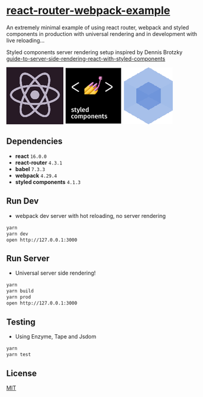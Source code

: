 # [react-router-webpack-example](https://github.com/StevenIseki/react-router-webpack-example)

An extremely minimal example of using react router, webpack and styled components in production with universal rendering and in development with live reloading...

Styled components server rendering setup inspired by Dennis Brotzky [guide-to-server-side-rendering-react-with-styled-components](https://medium.com/styled-components/the-simple-guide-to-server-side-rendering-react-with-styled-components-d31c6b2b8fbf)

![](images/react.png)
![](images/styled-components.png)
![](images/webpack.png)

## Dependencies

* **react** `16.0.0`
* **react-router** `4.3.1`
* **babel** `7.3.3`
* **webpack** `4.29.4`
* **styled components** `4.1.3`

## Run Dev

* webpack dev server with hot reloading, no server rendering

```
yarn
yarn dev
open http://127.0.0.1:3000
```

## Run Server

* Universal server side rendering!

```
yarn
yarn build
yarn prod
open http://127.0.0.1:3000
```

## Testing

* Using Enzyme, Tape and Jsdom

```
yarn
yarn test
```

## License

[MIT](http://isekivacenz.mit-license.org/)
